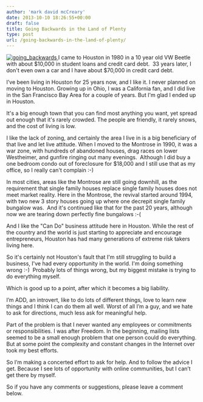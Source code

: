 ```yaml
---
author: 'mark david mcCreary'
date: 2013-10-10 18:26:55+00:00
draft: false
title: Going Backwards in the Land of Plenty
type: post
url: /going-backwards-in-the-land-of-plenty/
---
```


[![going_backwards](/uploads/2013/12/going_backwards.jpeg)
](/uploads/2013/12/going_backwards.jpeg)I came to Houston in 1980 in a 10 year old VW Beetle with about $10,000 in student loans and credit card debt.  33 years later, I don't even own a car and I have about $70,000 in credit card debt.

I’ve been living in Houston for 25 years now, and I like it. I never planned on moving to Houston. Growing up in Ohio, I was a California fan, and I did live in the San Francisco Bay Area for a couple of years. But I'm glad I ended up in Houston.

It's a big enough town that you can find most anything you want, yet spread out enough that it's rarely crowded. The people are friendly, it rarely snows, and the cost of living is low.

I like the lack of zoning, and certainly the area I live in is a big beneficiary of that live and let live attitude. When I moved to the Montrose in 1990, it was a war zone, with hundreds of abandoned houses, drag races on lower Westheimer, and gunfire ringing out many evenings.  Although I did buy a one bedroom condo out of foreclosure for $18,000 and I still use that as my office, so I really can't complain :-)

In most cities, areas like the Montrose are still going downhill, as the requirement that single family houses replace single family houses does not meet market reality. Here in the Montrose, the revival started around 1994, with two new 3 story houses going up where one decrepit single family bungalow was.  And it's continued like that for the past 20 years, although now we are tearing down perfectly fine bungalows :-(

And I like the "Can Do" business attitude here in Houston. While the rest of the country and the world is just starting to appreciate and encourage entrepreneurs, Houston has had many generations of extreme risk takers living here.

So it's certainly not Houston's fault that I'm still struggling to build a business, I've had every opportunity in the world. I'm doing something wrong :-)  Probably lots of things wrong, but my biggest mistake is trying to do everything myself.

Which is good up to a point, after which it becomes a big liability.

I’m ADD, an introvert, like to do lots of different things, love to learn new things and I think I can do them all well. Worst of all I’m a guy, and we hate to ask for directions, much less ask for meaningful help.

Part of the problem is that I never wanted any employees or commitments or responsibilities. I was after Freedom. In the beginning, mailing lists seemed to be a small enough problem that one person could do everything. But at some point the complexity and constant changes in the Internet over took my best efforts.

So I’m making a concerted effort to ask for help. And to follow the advice I get. Because I see lots of opportunity with online communities, but I can’t get there by myself.

So if you have any comments or suggestions, please leave a comment below.
